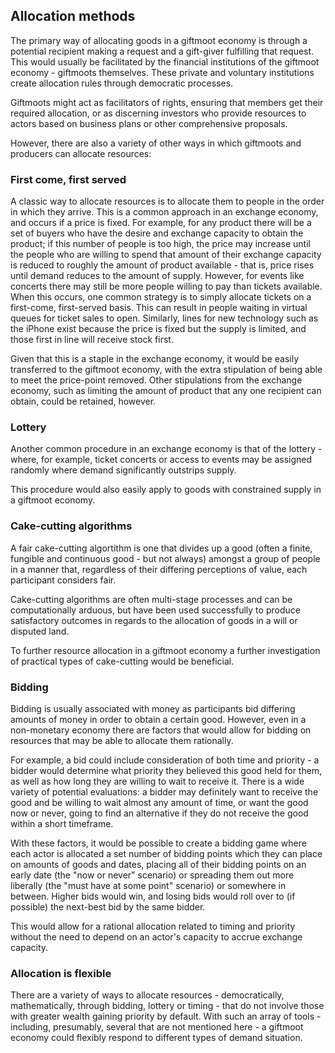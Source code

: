 ## Allocation methods

The primary way of allocating goods in a giftmoot economy is through a potential recipient making a request and a gift-giver fulfilling that request.  This would usually be facilitated by the financial institutions of the giftmoot economy - giftmoots themselves.  These private and voluntary institutions create allocation rules through democratic processes.

Giftmoots might act as facilitators of rights, ensuring that members get their required allocation, or as discerning investors who provide resources to actors based on business plans or other comprehensive proposals.

However, there are also a variety of other ways in which giftmoots and producers can allocate resources:

### First come, first served

A classic way to allocate resources is to allocate them to people in the order in which they arrive.  This is a common approach in an exchange economy, and occurs if a price is fixed.  For example, for any product there will be a set of buyers who have the desire and exchange capacity to obtain the product; if this number of people is too high, the price may increase until the people who are willing to spend that amount of their exchange capacity is reduced to roughly the amount of product available - that is, price rises until demand reduces to the amount of supply.  However, for events like concerts there may still be more people willing to pay than tickets available.  When this occurs, one common strategy is to simply allocate tickets on a first-come, first-served basis.  This can result in people waiting in virtual queues for ticket sales to open.  Similarly, lines for new technology such as the iPhone exist because the price is fixed but the supply is limited, and those first in line will receive stock first.

Given that this is a staple in the exchange economy, it would be easily transferred to the giftmoot economy, with the extra stipulation of being able to meet the price-point removed.  Other stipulations from the exchange economy, such as limiting the amount of product that any one recipient can obtain, could be retained, however.

### Lottery

Another common procedure in an exchange economy is that of the lottery - where, for example, ticket concerts or access to events may be assigned randomly where demand significantly outstrips supply.

This procedure would also easily apply to goods with constrained supply in a giftmoot economy.

### Cake-cutting algorithms

A fair cake-cutting algortithm is one that divides up a good (often a finite, fungible and continuous good - but not always) amongst a group of people in a manner that, regardless of their differing perceptions of value, each participant considers fair.

Cake-cutting algorithms are often multi-stage processes and can be computationally arduous, but have been used successfully to produce satisfactory outcomes in regards to the allocation of goods in a will or disputed land.

To further resource allocation in a giftmoot economy a further investigation of practical types of cake-cutting would be beneficial.

### Bidding

Bidding is usually associated with money as participants bid differing amounts of money in order to obtain a certain good.  However, even in a non-monetary economy there are factors that would allow for bidding on resources that may be able to allocate them rationally.

For example, a bid could include consideration of both time and priority - a bidder would determine what priority they believed this good held for them, as well as how long they are willing to wait to receive it.  There is a wide variety of potential evaluations: a bidder may definitely want to receive the good and be willing to wait almost any amount of time, or want the good now or never, going to find an alternative if they do not receive the good within a short timeframe.

With these factors, it would be possible to create a bidding game where each actor is allocated a set number of bidding points which they can place on amounts of goods and dates, placing all of their bidding points on an early date (the "now or never" scenario) or spreading them out more liberally (the "must have at some point" scenario) or somewhere in between.  Higher bids would win, and losing bids would roll over to (if possible) the next-best bid by the same bidder.

This would allow for a rational allocation related to timing and priority without the need to depend on an actor's capacity to accrue exchange capacity.

### Allocation is flexible

There are a variety of ways to allocate resources - democratically, mathematically, through bidding, lottery or timing - that do not involve those with greater wealth gaining priority by default.  With such an array of tools - including, presumably, several that are not mentioned here - a giftmoot economy could flexibly respond to different types of demand situation.